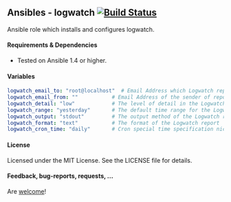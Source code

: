 ## Ansibles - logwatch [![Build Status](https://travis-ci.org/LibreIT/ansible-logwatch.png)](https://travis-ci.org/LibreIT/ansible-logwatch)

Ansible role which installs and configures logwatch.


#### Requirements & Dependencies
- Tested on Ansible 1.4 or higher.


#### Variables

```yaml
logwatch_email_to: "root@localhost"  # Email Address which Logwatch reports to
logwatch_email_from: ""           # Email Address of the sender of reports (default "ansible_hostname"@"ansible_domain")
logwatch_detail: "low"            # The level of detail in the Logwatch report
logwatch_range: "yesterday"       # The default time range for the Logwatch report
logwatch_output: "stdout"         # The output method of the Logwatch report
logwatch_format: "text"           # The format of the Logwatch report
logwatch_cron_time: "daily"       # Cron special time specification nickname - must match with logwatch range!
```


#### License

Licensed under the MIT License. See the LICENSE file for details.


#### Feedback, bug-reports, requests, ...

Are [welcome](https://github.com/LibreIT/ansible-logwatch/issues)!
